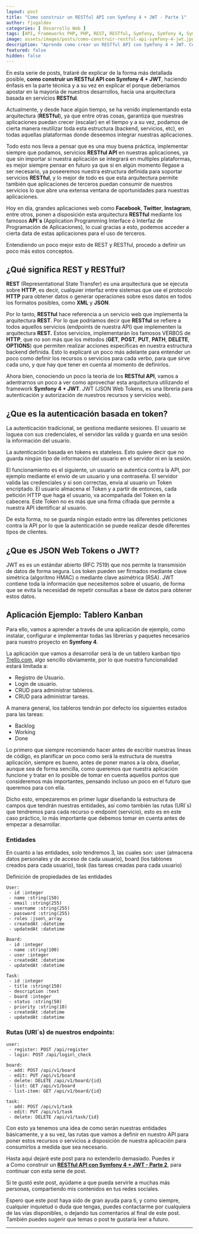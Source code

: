 ```yaml
---
layout: post
title: "Como construir un RESTful API con Symfony 4 + JWT - Parte 1"
author: fjugaldev
categories: [ Desarrollo Web ]
tags: [API, Frameworks PHP, PHP, REST, RESTful, Symfony, Symfony 4, Symfony Flex]
image: assets/images/posts/como-construir-restful-api-symfony-4-jwt.jpg
description: "Aprende como crear un RESTful API con Symfony 4 + JWT. Conoce las ventajas de utilizar esta arquitectura y además entender como funcionan los verbos HTTP."
featured: false
hidden: false
---
```


En esta serie de posts, trataré de explicar de la forma más detallada posible, **como construir un RESTful API con Symfony 4 + JWT**, haciendo énfasis en la parte técnica y a su vez en explicar el porque deberíamos apostar en la mayoría de nuestros desarrollos, hacia una arquitectura basada en servicios **RESTful**.

Actualmente, y desde hace algún tiempo, se ha venido implementando esta arquitectura (**RESTful**), ya que entre otras cosas, garantiza que nuestras aplicaciones puedan crecer (escalar) en el tiempo y a su vez, podamos de cierta manera reutilizar toda esta estructura (backend, servicios, etc), en todas aquellas plataformas donde deseemos integrar nuestras aplicaciones.

Todo esto nos lleva a pensar que es una muy buena práctica, implementar siempre que podamos, servicios **RESTful API** en nuestras aplicaciones, ya que sin importar si nuestra aplicación se integrará en multiples plataformas, es mejor siempre pensar en futuro ya que si en algún momento llegase a ser necesario, ya poseeremos nuestra estructura definida para soportar servicios **RESTful**, y lo mejor de todo es que esta arquitectura permite también que aplicaciones de terceros puedan consumir de nuestros servicios lo que abre una extensa ventana de oportunidades para nuestras aplicaciones.

Hoy en día, grandes aplicaciones web como **Facebook**, **Twitter**, **Instagram**, entre otros, ponen a disposición esta arquitectura **RESTful** mediante los famosos **API´s** (Application Programming Interface ó Interfaz de Programación de Aplicaciones), lo cual gracias a esto, podemos acceder a cierta data de estas aplicaciones para el uso de terceros.

Entendiendo un poco mejor esto de REST y RESTful, procedo a definir un poco más estos conceptos.

## ¿Qué significa REST y RESTful?

**REST** (Representational State Transfer) es una arquitectura que se ejecuta sobre **HTTP**, es decir, cualquier interfaz entre sistemas que use el protocolo **HTTP** para obtener datos o generar operaciones sobre esos datos en todos los formatos posibles, como **XML** y **JSON**. 

Por lo tanto, **RESTful** hace referencia a un servicio web que implementa la arquitectura **REST**. Por lo que podríamos decir que **RESTful** se refiere a todos aquellos servicios (endpoints de nuestra API) que implementen la arquitectura **REST.** Estos servicios, implementarán los famosos VERBOS de **HTTP**, que no son más que los métodos (**GET**, **POST**, **PUT**, **PATH**, **DELETE**, **OPTIONS**) que permiten realizar acciones especificas en nuestra estructura backend definida. Esto lo explicaré un poco más adelante para entender un poco como definir los recursos o servicios para cada verbo, para que sirve cada uno, y que hay que tener en cuenta al momento de definirlos.

Ahora bien, conociendo un poco la teoría de los **RESTful API**, vamos a adentrarnos un poco a ver como aprovechar esta arquitectura utilizando el framework **Symfony 4 + JWT**. JWT (JSON Web Tokens, es una librería para autenticación y autorización de nuestros recursos y servicios web).

## **¿Que es la autenticación basada en token?**

La autenticación tradicional, se gestiona mediante sesiones. El usuario se loguea con sus credenciales, el servidor las valida y guarda en una sesión la información del usuario.

La autenticación basada en tokens es stateless. Esto quiere decir que no guarda ningún tipo de información del usuario en el servidor ni en la sesión.

El funcionamiento es el siguiente, un usuario se autentica contra la API, por ejemplo mediante el envío de un usuario y una contraseña. El servidor valida las credenciales y si son correctas, envía al usuario un Token encriptado. El usuario almacena el Token y a partir de entonces, cada petición HTTP que haga el usuario, va acompañada del Token en la cabecera. Este Token no es más que una firma cifrada que permite a nuestra API identificar al usuario.

De esta forma, no se guarda ningún estado entre las diferentes peticiones contra la API por lo que la autenticación se puede realizar desde diferentes tipos de clientes.

## **¿Que es JSON Web Tokens o JWT?**

JWT es es un estándar abierto (RFC 7519) que nos permite la transmisión de datos de forma segura. Los token pueden ser firmados mediante clave simétrica (algoritmo HMAC) o mediante clave asimétrica (RSA). JWT contiene toda la información que necesitemos sobre el usuario, de forma que se evita la necesidad de repetir consultas a base de datos para obtener estos datos.

## Aplicación Ejemplo: Tablero Kanban

Para ello, vamos a aprender a través de una aplicación de ejemplo, como instalar, configurar e implementar todas las librerías y paquetes necesarios para nuestro proyecto en **Symfony 4**.

La aplicación que vamos a desarrollar será la de un tablero kanban tipo [Trello.com](https://trello.com/), algo sencillo obviamente, por lo que nuestra funcionalidad estará limitada a:

- Registro de Usuario.
- Login de usuario.
- CRUD para administrar tableros.
- CRUD para administrar tareas.

A manera general, los tableros tendrán por defecto los siguientes estados para las tareas:

- Backlog
- Working
- Done

Lo primero que siempre recomiendo hacer antes de escribir nuestras lineas de código, es planificar un poco como será la estructura de nuestra aplicación, siempre es bueno, antes de poner manos a la obra, diseñar, aunque sea de forma sencilla, como queremos que nuestra aplicación funcione y tratar en lo posible de tomar en cuenta aquellos puntos que consideremos más importantes, pensando incluso un poco en el futuro que queremos para con ella.

Dicho esto, empezaremos en primer lugar diseñando la estructura de campos que tendrán nuestras entidades, así como también las rutas (URI´s) que tendremos para cada recurso o endpoint (servicio), esto es en este caso práctico, lo más importante que debemos tomar en cuenta antes de empezar a desarrollar.

### Entidades

En cuanto a las entidades, solo tendremos 3, las cuales son: user (almacena datos personales y de acceso de cada usuario), board (los tablones creados para cada usuario), task (las tareas creadas para cada usuario)

Definición de propiedades de las entidades

```text
User:
 - id :integer
 - name :string(150)
 - email :string(255)
 - username :string(255) 
 - password :string(255)
 - roles :json\_array 
 - createdAt :datetime
 - updatedAt :datetime

Board:
 - id :integer
 - name :string(100)
 - user :integer
 - createdAt :datetime
 - updatedAt :datetime

Task:
 - id :integer
 - title :string(150)
 - description :text
 - board :integer 
 - status :string(50)
 - priority :string(10)
 - createdAt :datetime
 - updatedAt :datetime
```

### Rutas (URI´s) de nuestros endpoints:

```text
user:
 - register: POST /api/register
 - login: POST /api/login\_check

board:
 - add: POST /api/v1/board
 - edit: PUT /api/v1/board
 - delete: DELETE /api/v1/board/{id}
 - list: GET /api/v1/board
 - list-item: GET /api/v1/board/{id}

task:
 - add: POST /api/v1/task
 - edit: PUT /api/v1/task
 - delete: DELETE /api/v1/task/{id}
```

Con esto ya tenemos una idea de como serán nuestras entidades básicamente, y a su vez, las rutas que vamos a definir en nuestro API para poner estos recursos o servicios a disposición de nuestra aplicación para consumirlos a medida que sea necesario.

Hasta aquí dejaré este post para no extenderlo demasiado. Puedes ir a Como construir un [**RESTful API con Symfony 4 + JWT - Parte 2**]({{site.url}}/2018/02/19/construir-restful-api-symfony-4-jwt-parte-2/), para continuar con esta serie de post.

Si te gustó este post, ayúdame a que pueda servirle a muchas más personas, compartiendo mis contenidos en tus redes sociales.

Espero que este post haya sido de gran ayuda para ti, y como siempre, cualquier inquietud o duda que tengas, puedes contactarme por cualquiera de las vías disponibles, o dejando tus comentarios al final de este post. También puedes sugerir que temas o post te gustaría leer a futuro. 

* * *
